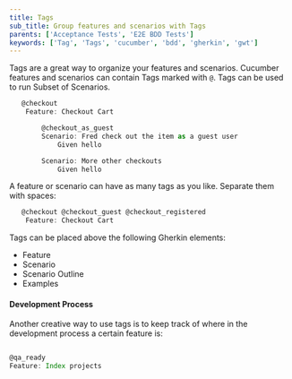 ```yaml
---
title: Tags
sub_title: Group features and scenarios with Tags
parents: ['Acceptance Tests', 'E2E BDD Tests']
keywords: ['Tag', 'Tags', 'cucumber', 'bdd', 'gherkin', 'gwt']
---
```


Tags are a great way to organize your features and scenarios. Cucumber features and scenarios can contain Tags marked with `@`. Tags can be used to run Subset of Scenarios.

```javascript
   @checkout
    Feature: Checkout Cart

        @checkout_as_guest
        Scenario: Fred check out the item as a guest user
            Given hello

        Scenario: More other checkouts
            Given hello
```

A feature or scenario can have as many tags as you like. Separate them with spaces:

```javascript
   @checkout @checkout_guest @checkout_registered
    Feature: Checkout Cart
```

Tags can be placed above the following Gherkin elements:

- Feature
- Scenario
- Scenario Outline
- Examples

#### Development Process

Another creative way to use tags is to keep track of where in the development process a certain feature is:

```javascript

@qa_ready
Feature: Index projects

```

